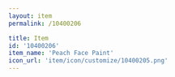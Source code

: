 ```yaml
---
layout: item
permalink: /10400206

title: Item
id: '10400206'
item_name: 'Peach Face Paint'
icon_url: 'item/icon/customize/10400205.png'
---
```

